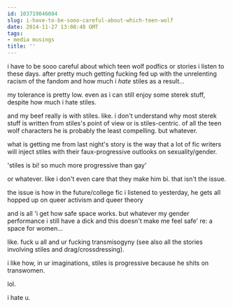 ```yaml
---
id: 103719046084
slug: i-have-to-be-sooo-careful-about-which-teen-wolf
date: 2014-11-27 13:08:48 GMT
tags:
- media musings
title: ''
---
```

i have to be sooo careful about which teen wolf podfics or stories i listen to these days. after pretty much getting fucking fed up with the unrelenting racism of the fandom and how much i _hate_ stiles as a result...

my tolerance is pretty low. even as i can still enjoy some sterek stuff, despite how much i hate stiles.

and my beef really is with stiles. like. i don't understand why most sterek stuff is written from stiles's point of view or is stiles-centric. of all the teen wolf characters he is probably the least compelling. but whatever. 

what is getting me from last night's story is the way that a lot of fic writers will inject stiles with their faux-progressive outlooks on sexuality/gender.

'stiles is bi! so much more progressive than gay'

or whatever. like i don't even care that they make him bi. that isn't the issue.

the issue is how in the future/college fic i listened to yesterday, he gets all hopped up on queer activism and queer theory

and is all 'i get how safe space works. but whatever my gender performance i still have a dick and this doesn't make me feel safe' re: a space for women...

like. fuck u all and ur fucking transmisogyny (see also all the stories involving stiles and drag/crossdressing). 

i like how, in ur imaginations, stiles is progressive because he shits on transwomen. 

lol.

i hate u.